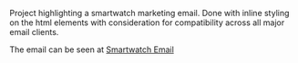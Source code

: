Project highlighting a smartwatch marketing email. Done with inline styling on the html elements with consideration for compatibility across all major email clients.

The email can be seen at [Smartwatch Email](https://djnorrisdev.github.io/smartwatch-email/)
